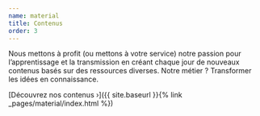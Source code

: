 ```yaml
---
name: material
title: Contenus
order: 3
---
```


Nous mettons à profit (ou mettons à votre service) notre passion pour l’apprentissage et la transmission en créant chaque jour de nouveaux contenus basés sur des ressources diverses. Notre métier ? Transformer les idées en connaissance.

[Découvrez nos contenus &rsaquo;]({{ site.baseurl }}{% link _pages/material/index.html %})
